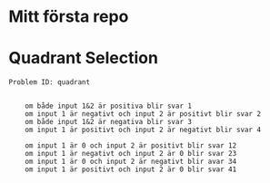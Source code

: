 # Mitt första repo




# Quadrant Selection
    Problem ID: quadrant


        om både input 1&2 är positiva blir svar 1
        om input 1 är negativt och input 2 är positivt blir svar 2
        om både input 1&2 är negativa blir svar 3
        om input 1 är positivt och input 2 är negativt blir svar 4

        om input 1 är 0 och input 2 är positivt blir svar 12
        om input 1 är negativt och input 2 är 0 blir svar 23
        om input 1 är 0 och input 2 är negativt blir avar 34
        om input 1 är positivt och input 2 är 0 blir svar 41
